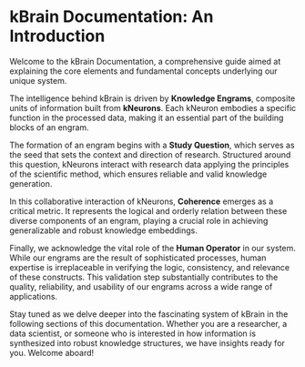 # kBrain Documentation: An Introduction

Welcome to the kBrain Documentation, a comprehensive guide aimed at explaining the core elements and fundamental concepts underlying our unique system.

The intelligence behind kBrain is driven by **Knowledge Engrams**, composite units of information built from **kNeurons**. Each kNeuron embodies a specific function in the processed data, making it an essential part of the building blocks of an engram.

The formation of an engram begins with a **Study Question**, which serves as the seed that sets the context and direction of research. Structured around this question, kNeurons interact with research data applying the principles of the scientific method, which ensures reliable and valid knowledge generation.

In this collaborative interaction of kNeurons, **Coherence** emerges as a critical metric. It represents the logical and orderly relation between these diverse components of an engram, playing a crucial role in achieving generalizable and robust knowledge embeddings.

Finally, we acknowledge the vital role of the **Human Operator** in our system. While our engrams are the result of sophisticated processes, human expertise is irreplaceable in verifying the logic, consistency, and relevance of these constructs. This validation step substantially contributes to the quality, reliability, and usability of our engrams across a wide range of applications.

Stay tuned as we delve deeper into the fascinating system of kBrain in the following sections of this documentation. Whether you are a researcher, a data scientist, or someone who is interested in how information is synthesized into robust knowledge structures, we have insights ready for you. Welcome aboard!
